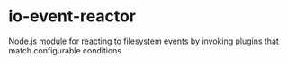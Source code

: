 # io-event-reactor

Node.js module for reacting to filesystem events by invoking plugins that match configurable conditions

